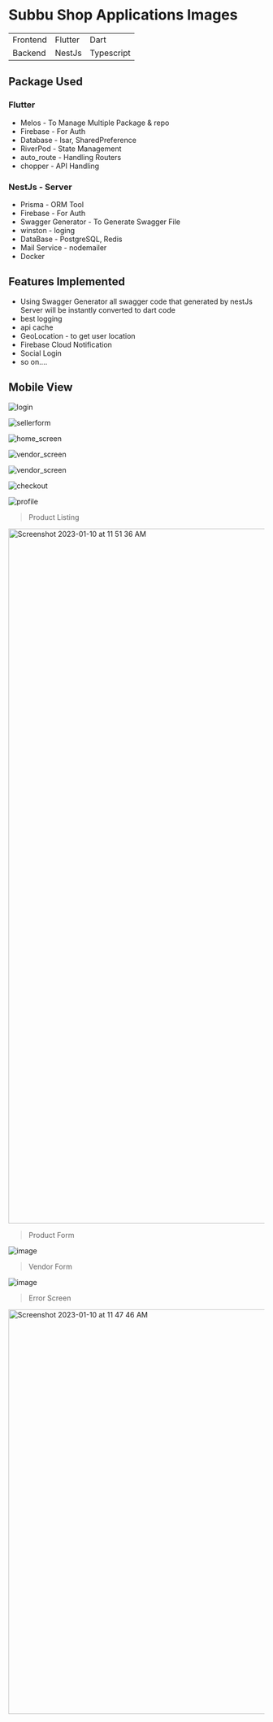 # Subbu Shop Applications Images


| |  | |
| ------ | ------ |  -- |
| Frontend | Flutter | Dart |
| Backend | NestJs | Typescript |

## Package Used

### Flutter
  - Melos      - To Manage Multiple Package & repo
  - Firebase   - For Auth
  - Database   - Isar, SharedPreference
  - RiverPod   - State Management
  - auto_route - Handling Routers
  - chopper    - API Handling

### NestJs - Server
 - Prisma - ORM Tool
 - Firebase - For Auth
 - Swagger Generator - To Generate Swagger File
 - winston - loging 
 - DataBase - PostgreSQL, Redis
 - Mail Service - nodemailer
 - Docker 


## Features Implemented
 - Using Swagger Generator all swagger code that generated by nestJs Server will be instantly converted to dart code
 - best logging
 - api cache
 - GeoLocation - to get user location
 - Firebase Cloud Notification
 - Social Login
 - so on....



## Mobile View

![login](https://user-images.githubusercontent.com/55450843/230825968-5e66e2f5-8fd7-48b8-8ca9-70782ca4d179.jpg)

![sellerform](https://user-images.githubusercontent.com/55450843/230825505-ac004af6-0004-4d87-baf0-8c109434cd8d.jpg)

![home_screen](https://github.com/anandsubbu007/Subbu_Shop_Img/assets/55450843/e50a9d45-a754-4252-8084-d786456c1694)

![vendor_screen](https://github.com/anandsubbu007/Subbu_Shop_Img/assets/55450843/4405ac0e-6701-4c7c-b4f7-0150ca902285)

![vendor_screen](https://github.com/anandsubbu007/Subbu_Shop_Img/assets/55450843/483022a8-d9ef-43d6-aa1a-897c636a3305)

![checkout](https://github.com/anandsubbu007/Subbu_Shop_Img/assets/55450843/e71fd61b-a55e-4209-bacd-aeba5520b7fb)

![profile](https://github.com/anandsubbu007/Subbu_Shop_Img/assets/55450843/6cacdb24-2ae9-487d-9494-6702488232c9)


> Product Listing

<img width="1369" alt="Screenshot 2023-01-10 at 11 51 36 AM" src="https://user-images.githubusercontent.com/55450843/211476693-c8fc9b39-5c46-4c27-9a9b-45de6f18e2ba.png">

> Product Form

![image](https://user-images.githubusercontent.com/55450843/161761187-02c3ff02-9035-42f2-87ea-ebaa7f72e135.png)

> Vendor Form

![image](https://user-images.githubusercontent.com/55450843/165505247-5daae80c-68a5-4964-9c7c-ba0a614ef590.png)

> Error Screen

<img width="797" alt="Screenshot 2023-01-10 at 11 47 46 AM" src="https://user-images.githubusercontent.com/55450843/211475919-72be677c-e231-4a9a-ba92-75dcced55d9a.png">














